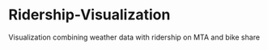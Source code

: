 # Ridership-Visualization
Visualization combining weather data with ridership on MTA and bike share
